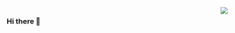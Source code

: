  <img align="right" src="https://github-readme-stats.vercel.app/api?username=y3367&show_icons=true&icon_color=CE1D2D&text_color=718096&bg_color=ffffff&hide_title=true" />  
 
### Hi there 👋

<!--
**y3367/y3367** is a ✨ _special_ ✨ repository because its `README.md` (this file) appears on your GitHub profile.

Here are some ideas to get you started:

- 🔭 I’m currently working on ...
- 🌱 I’m currently learning ...
- 👯 I’m looking to collaborate on ...
- 🤔 I’m looking for help with ...
- 💬 Ask me about ...
- 📫 How to reach me: ...
- 😄 Pronouns: ...
- ⚡ Fun fact: ...
-->
